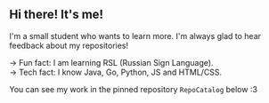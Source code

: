 ## Hi there! It's me!

I'm a small student who wants to learn more. I'm always glad to hear feedback about my repositories!

-> Fun fact: I am learning RSL (Russian Sign Language). \
-> Tech fact: I know Java, Go, Python, JS and HTML/CSS.

You can see my work in the pinned repository `RepoCatalog` below :3
